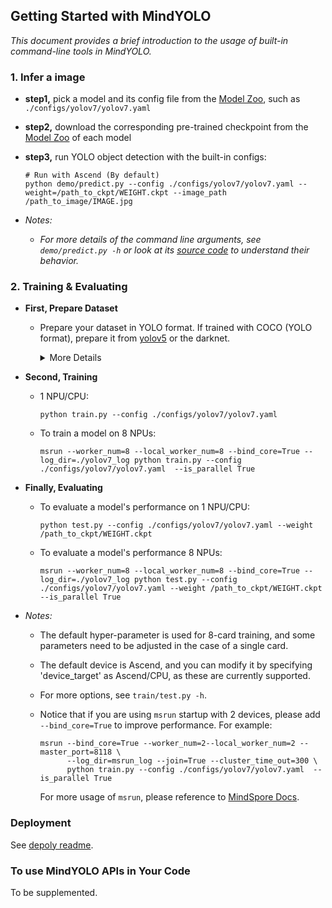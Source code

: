 ## Getting Started with MindYOLO

*This document provides a brief introduction to the usage of built-in command-line tools in MindYOLO.*

### 1. Infer a image

- **step1,** pick a model and its config file from the [Model Zoo](benchmark_results.md), such as `./configs/yolov7/yolov7.yaml`
  
- **step2,** download the corresponding pre-trained checkpoint from the [Model Zoo](benchmark_results.md) of each model

- **step3,** run YOLO object detection with the built-in configs:

    ```shell
    # Run with Ascend (By default)
    python demo/predict.py --config ./configs/yolov7/yolov7.yaml --weight=/path_to_ckpt/WEIGHT.ckpt --image_path /path_to_image/IMAGE.jpg
    ```

- *Notes:*

  - *For more details of the command line arguments, see `demo/predict.py -h` or look at its [source code](https://github.com/mindspore-lab/mindyolo/blob/master/deploy/predict.py) to understand their behavior.*

### 2. Training & Evaluating

- **First, Prepare Dataset**
  - Prepare your dataset in YOLO format. If trained with COCO (YOLO format), prepare it from [yolov5](https://github.com/ultralytics/yolov5) or the darknet.
  
    <details onclose>
    <summary>More Details</summary>

    ```text
      coco/
        {train,val}2017.txt
        annotations/
          instances_{train,val}2017.json
        images/
          {train,val}2017/
              00000001.jpg
              ...
              # image files that are mentioned in the corresponding train/val2017.txt
        labels/
          {train,val}2017/
              00000001.txt
              ...
              # label files that are mentioned in the corresponding train/val2017.txt
    ```

    </details>

- **Second, Training**

  - 1 NPU/CPU:

    ```shell
    python train.py --config ./configs/yolov7/yolov7.yaml 
    ```

  - To train a model on 8 NPUs:

    ```shell
    msrun --worker_num=8 --local_worker_num=8 --bind_core=True --log_dir=./yolov7_log python train.py --config ./configs/yolov7/yolov7.yaml  --is_parallel True
    ```

- **Finally, Evaluating**

  - To evaluate a model's performance on 1 NPU/CPU:

    ```shell
    python test.py --config ./configs/yolov7/yolov7.yaml --weight /path_to_ckpt/WEIGHT.ckpt
    ```

  - To evaluate a model's performance 8 NPUs:

    ```shell
    msrun --worker_num=8 --local_worker_num=8 --bind_core=True --log_dir=./yolov7_log python test.py --config ./configs/yolov7/yolov7.yaml --weight /path_to_ckpt/WEIGHT.ckpt --is_parallel True
    ```

- *Notes:*
  
  - The default hyper-parameter is used for 8-card training, and some parameters need to be adjusted in the case of a single card.
  
  - The default device is Ascend, and you can modify it by specifying 'device_target' as Ascend/CPU, as these are currently supported.

  - For more options, see `train/test.py -h`.

  - Notice that if you are using `msrun` startup with 2 devices, please add `--bind_core=True` to improve performance. For example:

    ```shell
    msrun --bind_core=True --worker_num=2--local_worker_num=2 --master_port=8118 \
          --log_dir=msrun_log --join=True --cluster_time_out=300 \
          python train.py --config ./configs/yolov7/yolov7.yaml  --is_parallel True
    ```

    For more usage of `msrun`, please reference to [MindSpore Docs](https://www.mindspore.cn/docs/en/r2.5.0/model_train/parallel/startup_method.html).

### Deployment

See [depoly readme](./deploy/README.md).

### To use MindYOLO APIs in Your Code

To be supplemented.
